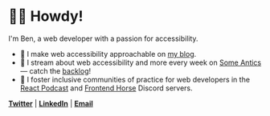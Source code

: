 # 👋🏻 Howdy!

I'm Ben, a web developer with a passion for accessibility.

* 📝 I make web accessibility approachable on [my blog](https://benmyers.dev).
* 🎥 I stream about web accessibility and more every week on [Some Antics](https://twitch.tv/SomeAnticsDev) — catch the [backlog](https://someantics.dev/youtube)!
* 💛 I foster inclusive communities of practice for web developers in the [React Podcast](https://events.lunch.dev/discord) and [Frontend Horse](https://frontend.horse/chat) Discord servers.

**[Twitter](https://twitter.com/BenDMyers)** | **[LinkedIn](https://linkedin.com/in/BenDMyers)** | **[Email](mailto:ben@benmyers.dev)**
